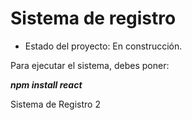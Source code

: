<h1>Sistema de registro</h1>

- Estado del proyecto: En construcción.

Para ejecutar el sistema, debes poner:

***npm install react***

Sistema de Registro 2
